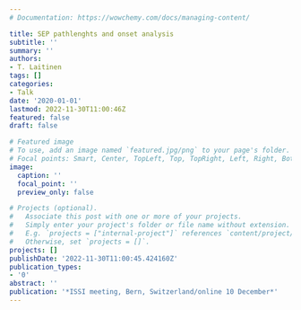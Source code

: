 ```yaml
---
# Documentation: https://wowchemy.com/docs/managing-content/

title: SEP pathlenghts and onset analysis
subtitle: ''
summary: ''
authors:
- T. Laitinen
tags: []
categories:
- Talk
date: '2020-01-01'
lastmod: 2022-11-30T11:00:46Z
featured: false
draft: false

# Featured image
# To use, add an image named `featured.jpg/png` to your page's folder.
# Focal points: Smart, Center, TopLeft, Top, TopRight, Left, Right, BottomLeft, Bottom, BottomRight.
image:
  caption: ''
  focal_point: ''
  preview_only: false

# Projects (optional).
#   Associate this post with one or more of your projects.
#   Simply enter your project's folder or file name without extension.
#   E.g. `projects = ["internal-project"]` references `content/project/deep-learning/index.md`.
#   Otherwise, set `projects = []`.
projects: []
publishDate: '2022-11-30T11:00:45.424160Z'
publication_types:
- '0'
abstract: ''
publication: '*ISSI meeting, Bern, Switzerland/online 10 December*'
---
```


